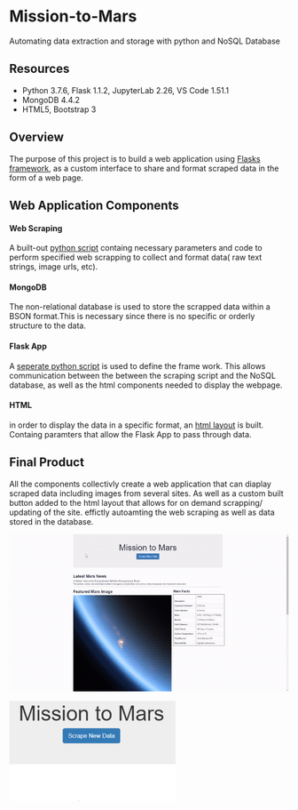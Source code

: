 # Mission-to-Mars
Automating data extraction and storage with python and NoSQL Database 

## Resources
- Python 3.7.6, Flask 1.1.2, JupyterLab 2.26, VS Code 1.51.1
- MongoDB 4.4.2
- HTML5, Bootstrap 3

## Overview 
The purpose of this project is to build a web application using [Flasks framework](https://flask.palletsprojects.com/), as a custom interface to share and format scraped data in the form of a web page. 


## Web Application Components 

#### Web Scraping 
A built-out [python script](https://github.com/DonnieData/Mission-to-Mars/blob/main/scraping.py) containg necessary parameters and code to perform specified web scrapping to collect and format data( raw text strings, image urls, etc).


#### MongoDB
The non-relational database is used to store the scrapped data within a BSON format.This is necessary since there is no specific or orderly structure to the data.  

#### Flask App 
A [seperate python script](https://github.com/DonnieData/Mission-to-Mars/blob/main/app.py) is used to define the frame work. This allows communication between the between the scraping script and the NoSQL database, as well as the html components needed to display the webpage. 


#### HTML
in order to display the data in a specific format, an [html layout](https://github.com/DonnieData/Mission-to-Mars/blob/main/templates/index.html) is built. Containg paramters that allow the Flask App to pass through data. 



## Final Product 
All the components collectivly create a web application that can diaplay scraped data including images from several sites. As well as a custom built button added to the html layout that allows for on demand scrapping/ updating of the site. effictly autoamting the web scraping as well as data stored in the database. 

![site_scrape_1](https://github.com/DonnieData/Mission-to-Mars/blob/main/Resource/img/Mission_to_mars_scrape_1.gif)

![scrape_button](https://github.com/DonnieData/Mission-to-Mars/blob/main/Resource/img/scrape_button_img%20-%20r.png)
